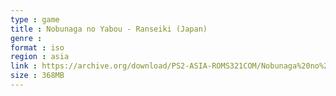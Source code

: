 ```yaml
---
type : game
title : Nobunaga no Yabou - Ranseiki (Japan)
genre : 
format : iso
region : asia
link : https://archive.org/download/PS2-ASIA-ROMS321COM/Nobunaga%20no%20Yabou%20-%20Ranseiki%20%28Japan%29.7z
size : 368MB
---
```

